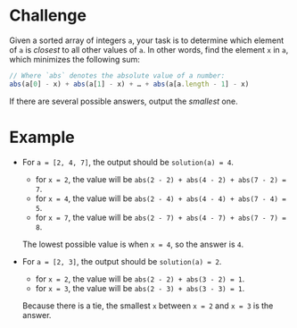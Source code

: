 # Challenge
Given a sorted array of integers `a`, your task is to determine which element of `a` is *closest* to all other values of `a`.
In other words, find the element `x` in `a`, which minimizes the following sum:

~~~ts
// Where `abs` denotes the absolute value of a number:
abs(a[0] - x) + abs(a[1] - x) + … + abs(a[a.length - 1] - x)
~~~

If there are several possible answers, output the *smallest* one.

# Example
- For `a = [2, 4, 7]`, the output should be `solution(a) = 4`.
	- for `x = 2`, the value will be `abs(2 - 2) + abs(4 - 2) + abs(7 - 2) = 7`.
	- for `x = 4`, the value will be `abs(2 - 4) + abs(4 - 4) + abs(7 - 4) = 5`.
	- for `x = 7`, the value will be `abs(2 - 7) + abs(4 - 7) + abs(7 - 7) = 8`.

	The lowest possible value is when `x = 4`, so the answer is `4`.

- For `a = [2, 3]`, the output should be `solution(a) = 2`.
	- for `x = 2`, the value will be `abs(2 - 2) + abs(3 - 2) = 1`.
	- for `x = 3`, the value will be `abs(2 - 3) + abs(3 - 3) = 1`.

	Because there is a tie, the smallest `x` between `x = 2` and `x = 3` is the answer.
